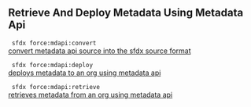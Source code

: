 ## Retrieve And Deploy Metadata Using Metadata Api



``` sfdx force:mdapi:convert```   
 [convert metadata api source into the sfdx source format](/docsC:\Users\dancolq\Documents\sfdxDocs\app\docs\retrieveanddeploymetadatausingmetadataapi.md)

``` sfdx force:mdapi:deploy```   
 [deploys metadata to an org using metadata api](/docsC:\Users\dancolq\Documents\sfdxDocs\app\docs\retrieveanddeploymetadatausingmetadataapi.md)

``` sfdx force:mdapi:retrieve```   
 [retrieves metadata from an org using metadata api](/docsC:\Users\dancolq\Documents\sfdxDocs\app\docs\retrieveanddeploymetadatausingmetadataapi.md)

